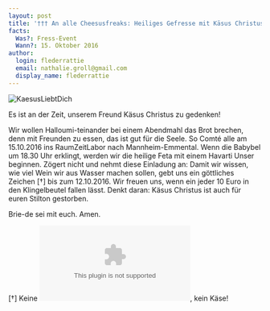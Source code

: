 ```yaml
---
layout: post
title: '††† An alle Cheesusfreaks: Heiliges Gefresse mit Käsus Christus †††'
facts:
  Was?: Fress-Event
  Wann?: 15. Oktober 2016
author:
  login: flederrattie
  email: nathalie.groll@gmail.com
  display_name: flederrattie
---
```



![KaesusLiebtDich](/assets/kaesusliebtdich.jpg)


Es ist an der Zeit, unserem Freund Käsus Christus zu gedenken!

Wir wollen Halloumi-teinander bei einem Abendmahl das Brot brechen, denn mit Freunden zu essen, das ist gut für die Seele.
So Comté alle am 15.10.2016 ins RaumZeitLabor nach Mannheim-Emmental. Wenn die Babybel um 18.30 Uhr erklingt, werden wir die heilige Feta mit einem Havarti Unser beginnen.
Zögert nicht und nehmt diese Einladung an: Damit wir wissen, wie viel Wein wir aus Wasser machen sollen, gebt uns ein göttliches Zeichen [†] bis zum 12.10.2016. Wir freuen uns, wenn ein jeder 10 Euro in den Klingelbeutel fallen lässt. Denkt daran: Käsus Christus ist auch für euren Stilton gestorben.

Brie-de sei mit euch. Amen.



[†] Keine ![Mail](mailto:nathalie.groll@gmail.com), kein Käse!


